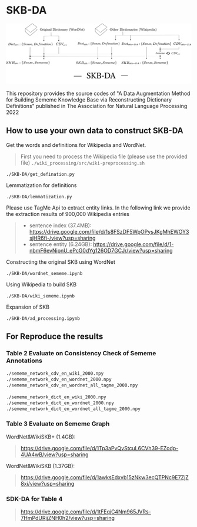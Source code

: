 # SKB-DA
<p align="center"><img src="main_fig.png" alt="logo" width="800px" />

This repository provides the source codes of "A Data Augmentation Method for Building Sememe Knowledge Base via Reconstructing Dictionary Definitions" published in The Association for Natural Language Processing 2022
## How to use your own data to construct SKB-DA
  
Get the words and definitions for Wikipedia and WordNet.
> First you need to process the Wikipedia file (please use the provided file)
> ```./wiki_processing/src/wiki-preprocessing.sh```

```
./SKB-DA/get_defination.py
```

Lemmatization for definitions
```
./SKB-DA/lemmatization.py
```

Please use TagMe Api to extract entity links. In the following link we provide the extraction results of 900,000 Wikipedia entries
> * sentence index (37.4MB): https://drive.google.com/file/d/1s8FSzDF5WpOPysJKgMhEWOY3sjHR6fi-/view?usp=sharing
> * sentence entity (6.24GB): https://drive.google.com/file/d/1-nbmF6evNipnU_ePcG0dYg126OD7GCJr/view?usp=sharing

Constructing the original SKB using WordNet
```
./SKB-DA/wordnet_sememe.ipynb
```
Using Wikipedia to build SKB
```
./SKB-DA/wiki_sememe.ipynb
```
Expansion of SKB
```
./SKB-DA/ad_processing.ipynb
```
  
## For Reproduce the results

### Table 2  Evaluate on Consistency Check of Sememe Annotations

```
./sememe_network_cdv_en_wiki_2000.npy
./sememe_network_cdv_en_wordnet_2000.npy
./sememe_network_cdv_en_wordnet_all_tagme_2000.npy

./sememe_network_dict_en_wiki_2000.npy
./sememe_network_dict_en_wordnet_2000.npy
./sememe_network_dict_en_wordnet_all_tagme_2000.npy
```

### Table 3  Evaluate on Sememe Graph 


WordNet&WikiSKB+ (1.4GB): 
> https://drive.google.com/file/d/1Tp3aPvQvStcuL6CVh39-EZodp-4UA4wB/view?usp=sharing

WordNet&WikiSKB (1.37GB): 
> https://drive.google.com/file/d/1awksEdxvb15zNkw3ecQTPNc9E7ZjZ8xi/view?usp=sharing
  
### SDK-DA for Table 4 
> https://drive.google.com/file/d/1tFEqjC4Nm965JVRs-7HmPdURjjZNH0h2/view?usp=sharing


